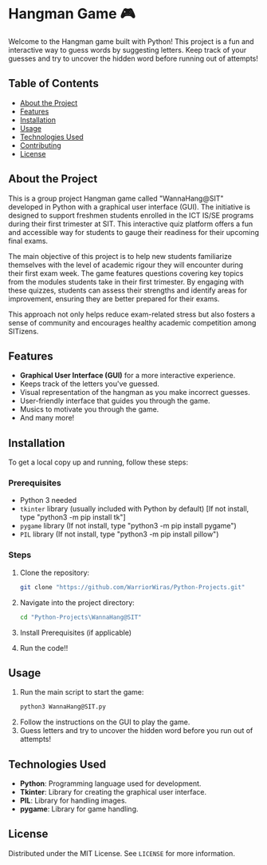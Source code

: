 # Hangman Game 🎮

Welcome to the Hangman game built with Python! This project is a fun and interactive way to guess words by suggesting letters. Keep track of your guesses and try to uncover the hidden word before running out of attempts!

## Table of Contents

- [About the Project](#about-the-project)
- [Features](#features)
- [Installation](#installation)
- [Usage](#usage)
- [Technologies Used](#technologies-used)
- [Contributing](#contributing)
- [License](#license)

## About the Project

This is a group project Hangman game called "WannaHang@SIT" developed in Python with a graphical user interface (GUI). The initiative is designed to support freshmen students enrolled in the ICT IS/SE programs during their first trimester at SIT. This interactive quiz platform offers a fun and accessible way for students to gauge their readiness for their upcoming final exams.

The main objective of this project is to help new students familiarize themselves with the level of academic rigour they will encounter during their first exam week. The game features questions covering key topics from the modules students take in their first trimester. By engaging with these quizzes, students can assess their strengths and identify areas for improvement, ensuring they are better prepared for their exams.

This approach not only helps reduce exam-related stress but also fosters a sense of community and encourages healthy academic competition among SITizens.


## Features

- **Graphical User Interface (GUI)** for a more interactive experience.
- Keeps track of the letters you've guessed.
- Visual representation of the hangman as you make incorrect guesses.
- User-friendly interface that guides you through the game.
- Musics to motivate you through the game.
- And many more!

## Installation

To get a local copy up and running, follow these steps:

### Prerequisites

- Python 3 needed
- `tkinter` library (usually included with Python by default) [If not install, type "python3 -m pip install tk"]
- `pygame` library (If not install, type "python3 -m pip install pygame")
- `PIL` library (If not install, type "python3 -m pip install pillow")

### Steps

1. Clone the repository:
   ```bash
   git clone "https://github.com/WarriorWiras/Python-Projects.git"
   ```
2. Navigate into the project directory:
   ```bash
   cd "Python-Projects\WannaHang@SIT"
   ```
3. Install Prerequisites (if applicable)

4. Run the code!!

## Usage

1. Run the main script to start the game:
   ```bash
   python3 WannaHang@SIT.py
   ```
2. Follow the instructions on the GUI to play the game.
3. Guess letters and try to uncover the hidden word before you run out of attempts!

## Technologies Used

- **Python**: Programming language used for development.
- **Tkinter**: Library for creating the graphical user interface.
- **PIL**: Library for handling images.
- **pygame**: Library for game handling.

## License

Distributed under the MIT License. See `LICENSE` for more information.
